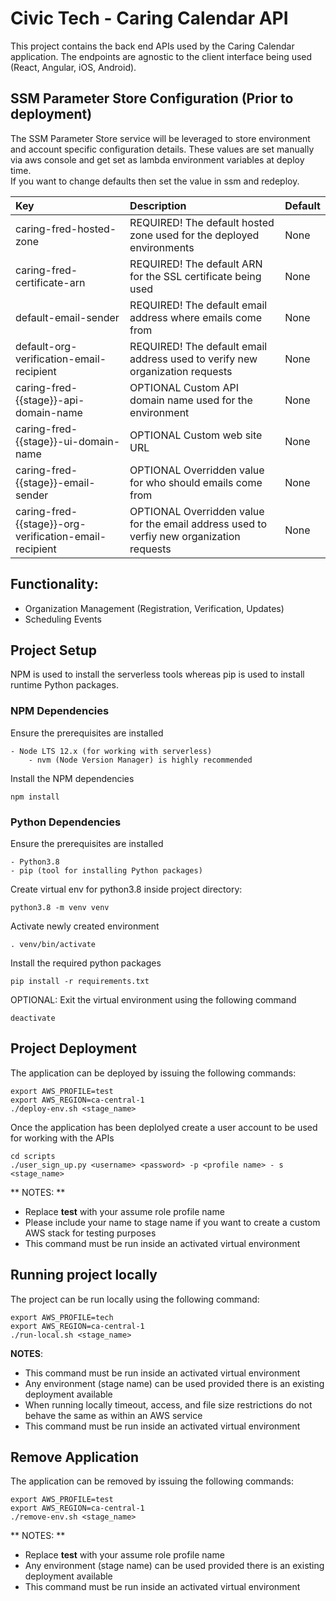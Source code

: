 # Civic Tech - Caring Calendar API #

This project contains the back end APIs used by the Caring Calendar application.  The endpoints are
agnostic to the client interface being used (React, Angular, iOS, Android).

## SSM Parameter Store Configuration (Prior to deployment) ##
The SSM Parameter Store service will be leveraged to store environment and account specific configuration details.
These values are set manually via aws console and get set as lambda environment variables at deploy time.  
If you want to change defaults then set the value in ssm and redeploy.

| Key | Description | Default |
| :--- | :--- | :--- |
| caring-fred-hosted-zone | REQUIRED! The default hosted zone used for the deployed environments | None |
| caring-fred-certificate-arn | REQUIRED! The default ARN for the SSL certificate being used | None |
| default-email-sender | REQUIRED! The default email address where emails come from | None |
| default-org-verification-email-recipient | REQUIRED! The default email address used to verify new organization requests | None |
| caring-fred-{{stage}}-api-domain-name | OPTIONAL Custom API domain name used for the environment | None |
| caring-fred-{{stage}}-ui-domain-name | OPTIONAL Custom web site URL | None |
| caring-fred-{{stage}}-email-sender | OPTIONAL Overridden value for who should emails come from | None |
| caring-fred-{{stage}}-org-verification-email-recipient | OPTIONAL Overridden value for the email address used to verfiy new organization requests | None |
## Functionality: ##

* Organization Management (Registration, Verification, Updates)
* Scheduling Events

## Project Setup ##

NPM is used to install the serverless tools whereas pip is used to install runtime Python packages.

### NPM Dependencies ###

Ensure the prerequisites are installed
```
- Node LTS 12.x (for working with serverless)
    - nvm (Node Version Manager) is highly recommended 
```

Install the NPM dependencies
```
npm install
```

### Python Dependencies ###

Ensure the prerequisites are installed
```
- Python3.8
- pip (tool for installing Python packages)
```

Create virtual env for python3.8 inside project directory:
```
python3.8 -m venv venv 
```

Activate newly created environment
```
. venv/bin/activate
```

Install the required python packages
```
pip install -r requirements.txt
```

OPTIONAL: Exit the virtual environment using the following command
```
deactivate
```

## Project Deployment ##

The application can be deployed by issuing the following commands:
```
export AWS_PROFILE=test
export AWS_REGION=ca-central-1
./deploy-env.sh <stage_name>
```

Once the application has been deplolyed create a user account to be used for working with the APIs
```
cd scripts
./user_sign_up.py <username> <password> -p <profile name> - s <stage_name>
```

** NOTES: **

* Replace **test** with your assume role profile name
* Please include your name to stage name if you want to create a custom AWS stack for testing purposes
* This command must be run inside an activated virtual environment

## Running project locally ##

The project can be run locally using the following command:
```
export AWS_PROFILE=tech
export AWS_REGION=ca-central-1
./run-local.sh <stage_name>
```

**NOTES**:

* This command must be run inside an activated virtual environment
* Any environment (stage name) can be used provided there is an existing deployment available
* When running locally timeout, access, and file size restrictions do not behave the same as within an AWS service
* This command must be run inside an activated virtual environment

## Remove Application ##

The application can be removed by issuing the following commands:
```
export AWS_PROFILE=test
export AWS_REGION=ca-central-1
./remove-env.sh <stage_name>
```

** NOTES: **

* Replace **test** with your assume role profile name
* Any environment (stage name) can be used provided there is an existing deployment available
* This command must be run inside an activated virtual environment
